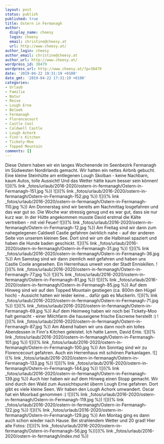 ```yaml
---
layout: post
status: publish
published: true
title: Ostern in Fermanagh
author:
  display_name: cheesy
  login: cheesy
  email: christine@cheesy.at
  url: http://www.cheesy.at/
author_login: cheesy
author_email: christine@cheesy.at
author_url: http://www.cheesy.at/
wordpress_id: 38479
wordpress_url: http://www.cheesy.at/?p=38479
date: '2019-04-22 19:31:19 +0100'
date_gmt: '2019-04-22 17:31:19 +0100'
categories:
- Urlaub
- Familie
- Natur
- Reise
- Lough Erne
- Beleek
- Fermanagh
- Florencecourt
- Castle Cool
- Caldwell Castle
- Lough Achork
- Finn's Kitchen
- Tickety-Moo
- Topped Mountain
comments: []
---
```

Diese Ostern haben wir ein langes Wochenende im Seenbezirk Fermanagh im Südwesten Nordirlands gemacht. Wir hatten ein nettes Airbnb gebucht. Eine kleine Steinhütte am entlegenen Lough Skolban - keine Nachbarn, kaum Autos, tolle Aussicht! Und das Wetter hätte kaum besser sein können!
![]({% link _fotos/urlaub/2016-2020/ostern-in-fermanagh/Ostern-in-Fermanagh-151.jpg %})
![]({% link _fotos/urlaub/2016-2020/ostern-in-fermanagh/Ostern-in-Fermanagh-152.jpg %})
![]({% link _fotos/urlaub/2016-2020/ostern-in-fermanagh/Ostern-in-Fermanagh-110.jpg %})
Am Donnerstag sind wir bereits am Nachmittag losgefahren und das war gut so. Die Woche war stressig genug und es war gut, dass sie nur kurz war. In der Hütte angekommen musste David erstmal die Kälte vertreiben - mit viel Feuer!
![]({% link _fotos/urlaub/2016-2020/ostern-in-fermanagh/Ostern-in-Fermanagh-12.jpg %})
Am Freitag sind wir dann zum nahegelegenen Caldwell Castle gefahren (wirklich nahe - auf der anderen Seite von unserem kleinen See. Dort sind wir um die Halbinsel spaziert und haben die Hunde baden geschickt.
![]({% link _fotos/urlaub/2016-2020/ostern-in-fermanagh/Ostern-in-Fermanagh-31.jpg %})
![]({% link _fotos/urlaub/2016-2020/ostern-in-fermanagh/Ostern-in-Fermanagh-36.jpg %})
Am Samstag sind wir dann ziemlich weit gefahren und haben uns Castle Coole angesehen. Ein Herrenhaus unweit von der Stadt Enniskillen.
![]({% link _fotos/urlaub/2016-2020/ostern-in-fermanagh/Ostern-in-Fermanagh-77.jpg %})
![]({% link _fotos/urlaub/2016-2020/ostern-in-fermanagh/Ostern-in-Fermanagh-81.jpg %})
![]({% link _fotos/urlaub/2016-2020/ostern-in-fermanagh/Ostern-in-Fermanagh-85.jpg %})
Auf dem Hinweg sind wir auf den Topped Mountain gestiegen (ca. 800m den Hügel hoch) - Aussicht hatten wir leider keine... dafür gab es Muckerln.
![]({% link _fotos/urlaub/2016-2020/ostern-in-fermanagh/Ostern-in-Fermanagh-71.jpg %})
![]({% link _fotos/urlaub/2016-2020/ostern-in-fermanagh/Ostern-in-Fermanagh-69.jpg %})
Auf dem Heimweg haben wir noch bei Tickety-Moo halt gemacht - einer Milchfarm die hauseigene frische Eiscreme herstellt :)
![]({% link _fotos/urlaub/2016-2020/ostern-in-fermanagh/Ostern-in-Fermanagh-87.jpg %})
Am Abend haben wir uns dann noch ein tolles Abendessen in Finn's Kitchen geleistet. Ich hatte Lamm, David Ente.
![]({% link _fotos/urlaub/2016-2020/ostern-in-fermanagh/Ostern-in-Fermanagh-101.jpg %})
![]({% link _fotos/urlaub/2016-2020/ostern-in-fermanagh/Ostern-in-Fermanagh-100.jpg %})
Am Sonntag sind wir zu Florencecourt gefahren. Auch ein Herrenhaus mit schönen Parkanlagen.
![]({% link _fotos/urlaub/2016-2020/ostern-in-fermanagh/Ostern-in-Fermanagh-133.jpg %})
![]({% link _fotos/urlaub/2016-2020/ostern-in-fermanagh/Ostern-in-Fermanagh-144.jpg %})
![]({% link _fotos/urlaub/2016-2020/ostern-in-fermanagh/Ostern-in-Fermanagh-139.jpg %})
Auch hier haben wir auf dem Hinweg einen Stopp gemacht. Wir sind durch den Wald zum Aussichtspunkt überm Lough Erne gefahren. Dort gibt es viele kleine Seen. Wir haben den Lough Achork umwandert. Oscar hat ein Moorbad genommen :)
![]({% link _fotos/urlaub/2016-2020/ostern-in-fermanagh/Ostern-in-Fermanagh-119.jpg %})
![]({% link _fotos/urlaub/2016-2020/ostern-in-fermanagh/Ostern-in-Fermanagh-122.jpg %})
![]({% link _fotos/urlaub/2016-2020/ostern-in-fermanagh/Ostern-in-Fermanagh-129.jpg %})
Am Montag ging es dann auch schon wieder nach Hause. Bei strahlendem Wetter und 20 grad!
Hier alle Fotos:
[![]({% link _fotos/urlaub/2016-2020/ostern-in-fermanagh/Ostern-in-Fermanagh-56.jpg %})]({% link _fotos/urlaub/2016-2020/ostern-in-fermanagh/index.md %})
